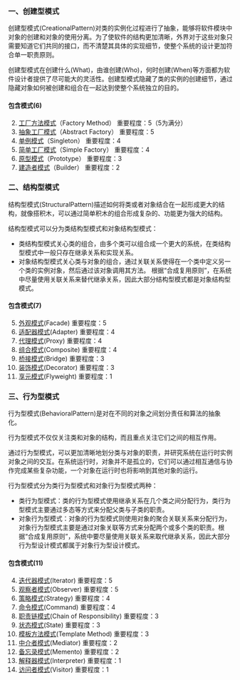 ### 一、创建型模式

创建型模式(CreationalPattern)对类的实例化过程进行了抽象，能够将软件模块中对象的创建和对象的使用分离。为了使软件的结构更加清晰，外界对于这些对象只需要知道它们共同的接口，而不清楚其具体的实现细节，使整个系统的设计更加符合单一职责原则。

创建型模式在创建什么(What)，由谁创建(Who)，何时创建(When)等方面都为软件设计者提供了尽可能大的灵活性。创建型模式隐藏了类的实例的创建细节，通过隐藏对象如何被创建和组合在一起达到使整个系统独立的目的。

#### 包含模式(6)

2. [工厂方法模式](创建型模式/工厂方法模式.md)（Factory Method）
重要程度：5（5为满分）
3. [抽象工厂模式](创建型模式/抽象工厂模式.md)（Abstract Factory）
重要程度：5
6. [单例模式](创建型模式/单例模式.md)（Singleton）
重要程度：4
1. [简单工厂模式](创建型模式/简单工厂模式.md)（Simple Factory）
重要程度：4
5. [原型模式](创建型模式/原型模式.md)（Prototype）
重要程度：3
4. [建造者模式](创建型模式/建造者模式.md)（Builder）
重要程度：2

### 二、结构型模式

结构型模式(StructuralPattern)描述如何将类或者对象结合在一起形成更大的结构，就像搭积木，可以通过简单积木的组合形成复杂的、功能更为强大的结构。
 
 结构型模式可以分为类结构型模式和对象结构型模式：
  - 类结构型模式关心类的组合，由多个类可以组合成一个更大的系统，在类结构型模式中一般只存在继承关系和实现关系。 
  - 对象结构型模式关心类与对象的组合，通过关联关系使得在一个类中定义另一个类的实例对象，然后通过该对象调用其方法。 根据“合成复用原则”，在系统中尽量使用关联关系来替代继承关系，因此大部分结构型模式都是对象结构型模式。
 
 #### 包含模式(7)
 
5. [外观模式](结构型模式/外观模式.md)(Facade)
重要程度：5
1. [适配器模式](结构型模式/适配器模式.md)(Adapter)
重要程度：4
7. [代理模式](结构型模式/代理模式.md)(Proxy)
重要程度：4
3. [组合模式](结构型模式/组合模式.md)(Composite)
重要程度：4
2. [桥接模式](结构型模式/桥接模式.md)(Bridge)
重要程度：3
4. [装饰模式](结构型模式/装饰模式.md)(Decorator)
重要程度：3
6. [享元模式](结构型模式/享元模式.md)(Flyweight)
重要程度：1

### 三、行为型模式

行为型模式(BehavioralPattern)是对在不同的对象之间划分责任和算法的抽象化。
 
 行为型模式不仅仅关注类和对象的结构，而且重点关注它们之间的相互作用。
 
 通过行为型模式，可以更加清晰地划分类与对象的职责，并研究系统在运行时实例对象之间的交互。在系统运行时，对象并不是孤立的，它们可以通过相互通信与协作完成某些复杂功能，一个对象在运行时也将影响到其他对象的运行。
 
 行为型模式分为类行为型模式和对象行为型模式两种：
  - 类行为型模式：类的行为型模式使用继承关系在几个类之间分配行为，类行为型模式主要通过多态等方式来分配父类与子类的职责。
  - 对象行为型模式：对象的行为型模式则使用对象的聚合关联关系来分配行为，对象行为型模式主要是通过对象关联等方式来分配两个或多个类的职责。根据“合成复用原则”，系统中要尽量使用关联关系来取代继承关系，因此大部分行为型设计模式都属于对象行为型设计模式。
 
 #### 包含模式(11)
 
4. [迭代器模式](行为型模式/迭代器模式(Iterator).md)(Iterator)
重要程度：5
7. [观察者模式](行为型模式/观察者模式(Observer).md)(Observer)
重要程度：5
9. [策略模式](行为型模式/策略模式(Strategy).md)(Strategy)
重要程度：4
2. [命令模式](行为型模式/命令模式(Command).md)(Command)
重要程度：4
1. [职责链模式](行为型模式/职责链模式(ChainOfResponsibility).md)(Chain of Responsibility)
重要程度：3
8. [状态模式](行为型模式/状态模式(State).md)(State)
重要程度：3
10. [模板方法模式](行为型模式/模板方法模式(TemplateMethod).md)(Template Method)
重要程度：3
5. [中介者模式](行为型模式/中介者模式(Mediator).md)(Mediator)
重要程度：2
6. [备忘录模式](行为型模式/备忘录模式(Memento).md)(Memento)
重要程度：2
3. [解释器模式](行为型模式/解释器模式(Interpreter).md)(Interpreter)
重要程度：1
11. [访问者模式](行为型模式/访问者模式(Visitor).md)(Visitor)
重要程度：1